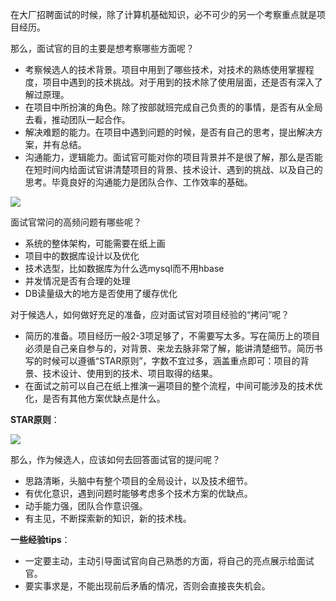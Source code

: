 在大厂招聘面试的时候，除了计算机基础知识，必不可少的另一个考察重点就是项目经历。

那么，面试官的目的主要是想考察哪些方面呢？

- 考察候选人的技术背景。项目中用到了哪些技术，对技术的熟练使用掌握程度，项目中遇到的技术挑战。对于用到的技术除了使用层面，还是否有深入了解过原理。
- 在项目中所扮演的角色。除了按部就班完成自己负责的的事情，是否有从全局去看，推动团队一起合作。
- 解决难题的能力。在项目中遇到问题的时候，是否有自己的思考，提出解决方案，并有总结。
- 沟通能力，逻辑能力。面试官可能对你的项目背景并不是很了解，那么是否能在短时间内给面试官讲清楚项目的背景、技术设计、遇到的挑战、以及自己的思考。毕竟良好的沟通能力是团队合作、工作效率的基础。



![](/Users/xiajun/Library/Application%20Support/marktext/images/2022-03-27-10-12-14-image.png)



面试官常问的高频问题有哪些呢？

- 系统的整体架构，可能需要在纸上画
- 项目中的数据库设计以及优化
- 技术选型，比如数据库为什么选mysql而不用hbase
- 并发情况是否有合理的处理
- DB读量级大的地方是否使用了缓存优化

对于候选人，如何做好充足的准备，应对面试官对项目经验的“拷问”呢？

- 简历的准备。项目经历一般2-3项足够了，不需要写太多。写在简历上的项目必须是自己亲自参与的，对背景、来龙去脉非常了解，能讲清楚细节。简历书写的时候可以遵循“STAR原则”，字数不宜过多，涵盖重点即可：项目的背景、技术设计、使用到的技术、项目取得的结果。
- 在面试之前可以自己在纸上推演一遍项目的整个流程，中间可能涉及的技术优化，是否有其他方案优缺点是什么。



**STAR原则**：

![](https://cdn.nlark.com/yuque/0/2022/png/640636/1646960794553-dd572030-9fc6-4069-9719-e81f0b3bc182.png)

那么，作为候选人，应该如何去回答面试官的提问呢？

- 思路清晰，头脑中有整个项目的全局设计，以及技术细节。
- 有优化意识，遇到问题时能够考虑多个技术方案的优缺点。
- 动手能力强，团队合作意识强。
- 有主见，不断探索新的知识，新的技术栈。



**一些经验tips**：

- 一定要主动，主动引导面试官向自己熟悉的方面，将自己的亮点展示给面试官。
- 要实事求是，不能出现前后矛盾的情况，否则会直接丧失机会。
